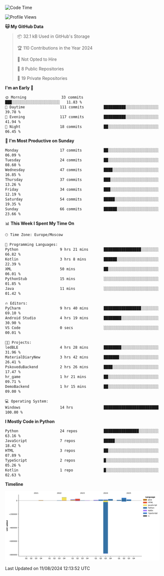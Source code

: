 <!--START_SECTION:waka-->
![Code Time](http://img.shields.io/badge/Code%20Time-454%20hrs%2059%20mins-blue)

![Profile Views](http://img.shields.io/badge/Profile%20Views-1-blue)

**🐱 My GitHub Data** 

> 📦 32.1 kB Used in GitHub's Storage 
 > 
> 🏆 110 Contributions in the Year 2024
 > 
> 🚫 Not Opted to Hire
 > 
> 📜 8 Public Repositories 
 > 
> 🔑 19 Private Repositories 
 > 
**I'm an Early 🐤** 

```text
🌞 Morning                33 commits          ███░░░░░░░░░░░░░░░░░░░░░░   11.83 % 
🌆 Daytime                111 commits         ██████████░░░░░░░░░░░░░░░   39.78 % 
🌃 Evening                117 commits         ██████████░░░░░░░░░░░░░░░   41.94 % 
🌙 Night                  18 commits          ██░░░░░░░░░░░░░░░░░░░░░░░   06.45 % 
```
📅 **I'm Most Productive on Sunday** 

```text
Monday                   17 commits          ██░░░░░░░░░░░░░░░░░░░░░░░   06.09 % 
Tuesday                  24 commits          ██░░░░░░░░░░░░░░░░░░░░░░░   08.60 % 
Wednesday                47 commits          ████░░░░░░░░░░░░░░░░░░░░░   16.85 % 
Thursday                 37 commits          ███░░░░░░░░░░░░░░░░░░░░░░   13.26 % 
Friday                   34 commits          ███░░░░░░░░░░░░░░░░░░░░░░   12.19 % 
Saturday                 54 commits          █████░░░░░░░░░░░░░░░░░░░░   19.35 % 
Sunday                   66 commits          ██████░░░░░░░░░░░░░░░░░░░   23.66 % 
```


📊 **This Week I Spent My Time On** 

```text
🕑︎ Time Zone: Europe/Moscow

💬 Programming Languages: 
Python                   9 hrs 21 mins       █████████████████░░░░░░░░   66.82 % 
Kotlin                   3 hrs 8 mins        ██████░░░░░░░░░░░░░░░░░░░   22.39 % 
XML                      50 mins             ██░░░░░░░░░░░░░░░░░░░░░░░   06.01 % 
PythonStub               15 mins             ░░░░░░░░░░░░░░░░░░░░░░░░░   01.85 % 
Java                     11 mins             ░░░░░░░░░░░░░░░░░░░░░░░░░   01.42 % 

🔥 Editors: 
PyCharm                  9 hrs 40 mins       █████████████████░░░░░░░░   69.10 % 
Android Studio           4 hrs 19 mins       ████████░░░░░░░░░░░░░░░░░   30.90 % 
VS Code                  0 secs              ░░░░░░░░░░░░░░░░░░░░░░░░░   00.01 % 

🐱‍💻 Projects: 
ledBLE                   4 hrs 28 mins       ████████░░░░░░░░░░░░░░░░░   31.96 % 
MaterialDiaryNew         3 hrs 42 mins       ███████░░░░░░░░░░░░░░░░░░   26.41 % 
PskoveduBackend          2 hrs 26 mins       ████░░░░░░░░░░░░░░░░░░░░░   17.47 % 
hr_game                  1 hr 21 mins        ██░░░░░░░░░░░░░░░░░░░░░░░   09.71 % 
DemoBackend              1 hr 15 mins        ██░░░░░░░░░░░░░░░░░░░░░░░   09.00 % 

💻 Operating System: 
Windows                  14 hrs              █████████████████████████   100.00 % 
```

**I Mostly Code in Python** 

```text
Python                   24 repos            ████████████████░░░░░░░░░   63.16 % 
JavaScript               7 repos             █████░░░░░░░░░░░░░░░░░░░░   18.42 % 
HTML                     3 repos             ██░░░░░░░░░░░░░░░░░░░░░░░   07.89 % 
TypeScript               2 repos             █░░░░░░░░░░░░░░░░░░░░░░░░   05.26 % 
Kotlin                   1 repo              █░░░░░░░░░░░░░░░░░░░░░░░░   02.63 % 
```



**Timeline**

![Lines of Code chart](https://raw.githubusercontent.com/adlemx/adlemx/main/assets/bar_graph.png)


 Last Updated on 11/08/2024 12:13:52 UTC
<!--END_SECTION:waka-->
